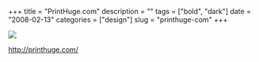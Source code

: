 +++
title = "PrintHuge.com"
description = ""
tags = ["bold", "dark"]
date = "2008-02-13"
categories = ["design"]
slug = "printhuge-com"
+++


 

  <div id="screens-thumbs" class="clearfix">
    <div class="txt-center" id="design-submission"><a href="http://printhuge.com/"><img id='bluga-thumbnail-935' class='bluga-thumbnail large' src='http://media.konigi.com/bluga/
wt47f279e1f0498_0.jpg'/></a></div>  
  </div>   
<p><a href="http://printhuge.com/">http://printhuge.com/</a></p>




